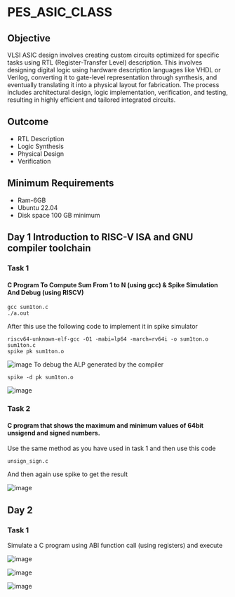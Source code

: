 # PES_ASIC_CLASS
## Objective
VLSI ASIC design involves creating custom circuits optimized for specific tasks using RTL (Register-Transfer Level) description. This involves designing digital logic using hardware description languages like VHDL or Verilog, converting it to gate-level representation through synthesis, and eventually translating it into a physical layout for fabrication. The process includes architectural design, logic implementation, verification, and testing, resulting in highly efficient and tailored integrated circuits.
## Outcome
* RTL Description
* Logic Synthesis
* Physical Design
* Verification
## Minimum Requirements
* Ram-6GB
* Ubuntu 22.04
* Disk space 100 GB minimum


  
## Day 1  Introduction to RISC-V ISA and GNU compiler toolchain
### Task 1
####  C Program To Compute Sum From 1 to N (using gcc) & Spike Simulation And Debug (using RISCV)
```
gcc sum1ton.c
./a.out
```
After this use the following code to implement it in spike simulator
```
riscv64-unknown-elf-gcc -O1 -mabi=lp64 -march=rv64i -o sum1ton.o sum1ton.c
spike pk sum1ton.o
```




![image](https://github.com/dsingla54/pes_asic_class/assets/139515749/b23ea7cd-2b6d-48b4-a899-e51b2143fa21)
To debug the ALP generated by the compiler
```
spike -d pk sum1ton.o
```


![image](https://github.com/dsingla54/pes_asic_class/assets/139515749/0cee1bf5-a8d8-4f9c-a437-8e12b2ce2665)

### Task 2
#### C program that shows the maximum and minimum values of 64bit unsigend and signed numbers.
Use the same method as you have used in task 1
and then use this code
```
unsign_sign.c
```
And then again use spike to get the result


![image](https://github.com/dsingla54/pes_asic_class/assets/139515749/7a2e14ca-dec8-4859-b74c-25981bebc42a)


## Day 2
### Task 1
Simulate a C program using ABI function call (using registers) and execute




![image](https://github.com/dsingla54/pes_asic_class/assets/139515749/b5e38750-acb9-452d-b44c-2c2e7f7bd4d4)


![image](https://github.com/dsingla54/pes_asic_class/assets/139515749/83c4dded-c2d4-47fd-b9b9-95c9db244f19)

![image](https://github.com/dsingla54/pes_asic_class/assets/139515749/57496502-0d24-4740-9fd6-859c523ba548)

